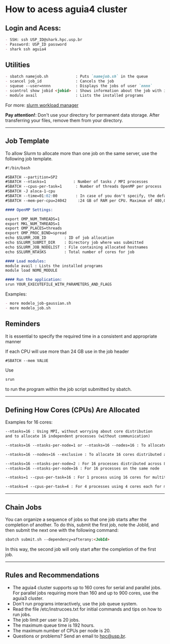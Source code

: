 # How to acess aguia4 cluster

## Login and Acess:
```markdown
- SSH: ssh USP_ID@shark.hpc.usp.br
- Password: USP_ID password
- shark ssh aguia4

```
## Utilities

```markdown
- sbatch namejob.sh            : Puts `namejob.sh` in the queue
- scancel job_id               : Cancels the job
- squeue --user=nnnn           : Displays the jobs of user `nnnn`
- scontrol show jobid <jobid>  : Shows information about the job with identification `<jobid>`
- module avail                 : Lists the installed programs
```

For more: [slurm workload manager](https://slurm.schedmd.com/pdfs/summary.pdf)

**Pay attention!**: Don't use your directory for permanent data storage. After transferring your files, remove them from your directory.

---

## Job Template 

To allow Slurm to allocate more than one job on the same server, use the following job template.

```markdown
#!/bin/bash 

#SBATCH --partition=SP2
#SBATCH --ntasks=1            : Number of tasks / MPI processes
#SBATCH --cpus-per-task=1      : Number of threads OpenMP per process
#SBATCH -J aloca-1-cpu
#SBATCH --time=01:02:00        : In case of you don't specify, the default limit is 8 hours. The maximum limit is 192 hours.
#SBATCH --mem-per-cpu=24042     :24 GB of RAM per CPU. Maximum of 480,000 for all CPUs.

#### OpenMP Settings:

export OMP_NUM_THREADS=1
export MKL_NUM_THREADS=1
export OMP_PLACES=threads
export OMP_PROC_BIND=spread
echo $SLURM_JOB_ID        : ID of job allocation
echo $SLURM_SUBMIT_DIR    : Directory job where was submitted
echo $SLURM_JOB_NODELIST  : File containing allocated hostnames
echo $SLURM_NTASKS        : Total number of cores for job

#### Load modules:
module avail : Lists the installed programs
module load NOME_MODULE

#### Run the application:
srun YOUR_EXECUTEFILE_WITH_PARAMETERS_AND_FLAGS

```
Examples: 
```markdown
- more modelo_job-gaussian.sh
- more modelo_job.sh
```
## Reminders
It is essential to specify the required time in a consistent and appropriate manner

If each CPU will use more than 24 GB use in the job header
```markdown
#SBATCH --mem VALUE
```

Use
```markdown
srun
``` 
to run the program within the job script submitted by sbatch.

---
## Defining How Cores (CPUs) Are Allocated
Examples for 16 cores:

```markdown
--ntasks=16 : Using MPI, without worrying about core distribution
and to allocate 16 independent processes (without communication)

--ntasks=16 --ntasks-per-node=1 or --ntasks=16 --nodes=16 : To allocate 16 cores distributed across different nodes

--ntasks=16 --nodes=16 --exclusive : To allocate 16 cores distributed across different nodes, without interference from other jobs

--ntasks=16 --ntasks-per-node=2 : For 16 processes distributed across 8 nodes (2 processes per node)
--ntasks=16 --ntasks-per-node=16 : For 16 processes on the same node 

--ntasks=1 --cpus-per-task=16 : For 1 process using 16 cores for multithreading

--ntasks=4 --cpus-per-task=4 : For 4 processes using 4 cores each for multithreading 

```
---

## Chain Jobs

You can organize a sequence of jobs so that one job starts after the completion of another. To do this, submit the first job, note the JobId, and then submit the next one with the following command:

```markdown
sbatch submit.sh --dependency=afterany:<JobId>
```
In this way, the second job will only start after the completion of the first job.

---

## Rules and Recommendations
- The aguia4 cluster supports up to 160 cores for serial and parallel jobs. For parallel jobs requiring more than 160 and up to 900 cores, use the aguia3 cluster.
- Don't run programs interactively, use the job queue system.
- Read the file /etc/instrucoes.txt for initial commands and tips on how to run jobs.
- The job limit per user is 20 jobs.
- The maximum queue time is 192 hours.
- The maximum number of CPUs per node is 20.
- Questions or problems? Send an email to hpc@usp.br.
